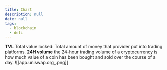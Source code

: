 ```yaml
---
title: Chart
description: null
date: null
tags:
  - blockchain
  - defi
---
```


**TVL** Total value locked: Total amount of money that provider put into trading platforms. **24H volume** the 24-hour trading volume of a cryptocurrency is how much value of a coin has been bought and sold over the course of a day. ![[app.uniswap.org_.png]]
